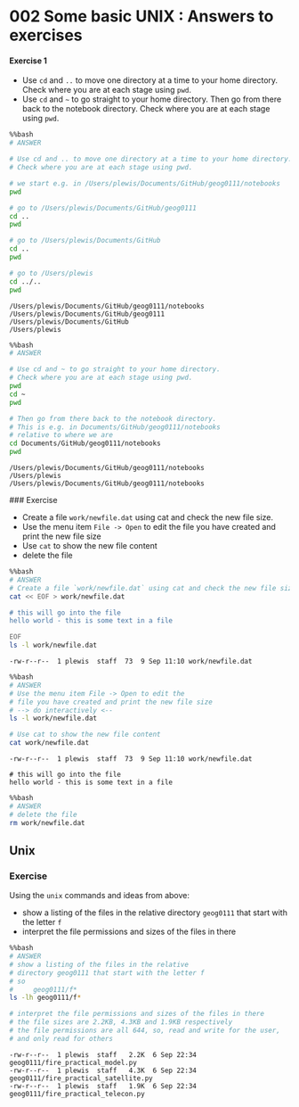 # 002 Some basic UNIX : Answers to exercises

#### Exercise 1

* Use `cd` and `..` to move one directory at a time to your home directory. Check where you are at each stage using `pwd`.
* Use `cd` and `~` to go straight to your home directory. Then go from there back to the notebook directory. Check where you are at each stage using `pwd`.


```bash
%%bash
# ANSWER

# Use cd and .. to move one directory at a time to your home directory. 
# Check where you are at each stage using pwd.

# we start e.g. in /Users/plewis/Documents/GitHub/geog0111/notebooks
pwd

# go to /Users/plewis/Documents/GitHub/geog0111
cd ..
pwd

# go to /Users/plewis/Documents/GitHub
cd ..
pwd

# go to /Users/plewis
cd ../..
pwd
```

    /Users/plewis/Documents/GitHub/geog0111/notebooks
    /Users/plewis/Documents/GitHub/geog0111
    /Users/plewis/Documents/GitHub
    /Users/plewis



```bash
%%bash
# ANSWER

# Use cd and ~ to go straight to your home directory. 
# Check where you are at each stage using pwd.
pwd
cd ~
pwd

# Then go from there back to the notebook directory. 
# This is e.g. in Documents/GitHub/geog0111/notebooks
# relative to where we are
cd Documents/GitHub/geog0111/notebooks
pwd
```

    /Users/plewis/Documents/GitHub/geog0111/notebooks
    /Users/plewis
    /Users/plewis/Documents/GitHub/geog0111/notebooks


### Exercise

* Create a file `work/newfile.dat` using cat and check the new file size.
* Use the menu item `File -> Open` to edit the file you have created and print the new file size
* Use `cat` to show the new file content
* delete the file


```bash
%%bash
# ANSWER
# Create a file `work/newfile.dat` using cat and check the new file size.
cat << EOF > work/newfile.dat

# this will go into the file
hello world - this is some text in a file

EOF
ls -l work/newfile.dat
```

    -rw-r--r--  1 plewis  staff  73  9 Sep 11:10 work/newfile.dat



```bash
%%bash
# ANSWER
# Use the menu item File -> Open to edit the 
# file you have created and print the new file size
# --> do interactively <--
ls -l work/newfile.dat

# Use cat to show the new file content
cat work/newfile.dat
```

    -rw-r--r--  1 plewis  staff  73  9 Sep 11:10 work/newfile.dat
    
    # this will go into the file
    hello world - this is some text in a file
    



```bash
%%bash
# ANSWER
# delete the file
rm work/newfile.dat
```

## Unix

### Exercise

Using the `unix` commands and ideas from above:

* show a listing of the files in the relative directory `geog0111` that start with the letter `f`
* interpret the file permissions and sizes of the files in there


```bash
%%bash
# ANSWER
# show a listing of the files in the relative 
# directory geog0111 that start with the letter f
# so
#     geog0111/f*
ls -lh geog0111/f*

# interpret the file permissions and sizes of the files in there
# the file sizes are 2.2KB, 4.3KB and 1.9KB respectively
# the file permissions are all 644, so, read and write for the user, 
# and only read for others
```

    -rw-r--r--  1 plewis  staff   2.2K  6 Sep 22:34 geog0111/fire_practical_model.py
    -rw-r--r--  1 plewis  staff   4.3K  6 Sep 22:34 geog0111/fire_practical_satellite.py
    -rw-r--r--  1 plewis  staff   1.9K  6 Sep 22:34 geog0111/fire_practical_telecon.py

